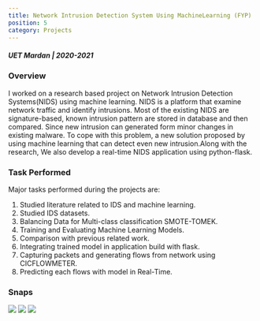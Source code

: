 ```yaml
---
title: Network Intrusion Detection System Using MachineLearning (FYP)
position: 5
category: Projects
---
```


##### UET Mardan | 2020-2021

<cta-button text="GitHub" link="https://github.com/farazahmadkhan15/NIDS_APP">
</cta-button>

<cta-button text="Draft Paper" link="https://drive.google.com/file/d/1nDl880ZMD_wg15fBSch-i1eifrLqw_2e/view?usp=sharing">
</cta-button>


### Overview
I worked on a research based project on Network Intrusion Detection Systems(NIDS) using machine learning. NIDS is a platform that examine network traffic and identify intrusions. Most of the existing NIDS are signature-based, known intrusion pattern are stored in database and then compared. Since new intrusion can generated form minor changes in existing malware. To cope with this problem, a new solution proposed by using machine learning that can detect even new intrusion.Along with the research, We also develop a real-time NIDS application using python-flask.

### Task Performed
Major tasks performed during the projects are:

1. Studied literature related to IDS and machine learning.
2. Studied IDS datasets.
3. Balancing Data for Multi-class classification SMOTE-TOMEK.
4. Training and Evaluating Machine Learning Models.
5. Comparison with previous related work.
6. Integrating trained model in application build with flask.
7. Capturing packets and generating flows from network using CICFLOWMETER.
8. Predicting each flows with model in Real-Time.

### Snaps
<img src="nids/home.png" >
<img src="nids/index.png" >
<img src="nids/ip.png" >
